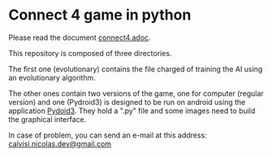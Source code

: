 # Connect 4 game in python



Please read the document [connect4.adoc](./connect4.adoc).

This repository is composed of three directories.

The first one (evolutionary) contains the file charged of training the AI using an evolutionary algorithm. 

The other ones contain two versions of the game, one for computer (regular version) and one (Pydroid3) is designed to be run on android using the application [Pydoid3](https://play.google.com/store/apps/details?id=ru.iiec.pydroid3&hl=fr). They hold a ".py" file and some images need to build the graphical interface.


In case of problem, you can send an e-mail at this address: calvisi.nicolas.dev@gmail.com
